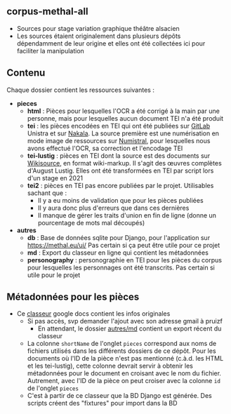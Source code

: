 corpus-methal-all
-----------------

- Sources pour stage variation graphique théâtre alsacien
- Les sources étaient originalement dans plusieurs dépôts dépendamment de leur origine et elles ont été collectées ici pour faciliter la manipulation

## Contenu

Chaque dossier contient les ressources suivantes :
- **pieces**
	- **html** : Pièces pour lesquelles l'OCR a été corrigé à la main par une personne, mais pour lesquelles aucun document TEI n'a été produit
	- **tei** : les pièces encodées en TEI qui ont été publiées sur [GitLab](https://git.unistra.fr/methal/methal-sources) Unistra et sur [Nakala](https://nakala.fr/collection/10.34847/nkl.feb4r8j9). La source première est une numérisation en mode image de ressources sur [Numistral](https://www.numistral.fr/services/engine/search/sru?operation=searchRetrieve&exactSearch=false&collapsing=true&version=1.2&query=(colnum%20adj%20%22BNUStr058%22)&suggest=10&keywords=), pour lesquelles nous avons effectué l'OCR, sa correction et l'encodage TEI
	- **tei-lustig** : pièces en TEI dont la source est des documents sur [Wikisource](https://als.wikipedia.org/wiki/Text:August_Lustig/A._Lustig_S%C3%A4mtliche_Werke:_Band_2), en format wiki-markup. Il s'agit des œuvres complètes d'August Lustig. Elles ont été transformées en TEI par script lors d'un stage en 2021
	- **tei2** : pièces en TEI pas encore publiées par le projet. Utilisables sachant que :
	  - Il y a eu moins de validation que pour les pièces publiées
	  - Il y aura donc plus d'erreurs que dans ces dernières
	  - Il manque de gérer les traits d'union en fin de ligne (donne un pourcentage de mots mal découpés)
- **autres**
	- **db** : Base de données sqlite pour Django, pour l'application sur https://methal.eu/ui/ Pas certain si ça peut être utile pour ce projet
	- **md** : Export du classeur en ligne qui contient les métadonnées
	- **personography** : personographie en TEI pour les pièces du corpus pour lesquelles les personnages ont été transcrits. Pas certain si utile pour le projet


## Métadonnées pour les pièces

- Ce [classeur](https://docs.google.com/spreadsheets/d/1_xUK1uP209UCjJ9agqr_Zik65u08A8rOAVo53PTtj8Y/edit#gid=731925022) google docs contient les infos originales
	- Si pas accès, svp demander l'ajout avec son adresse gmail à pruizf
		- En attendant, le dossier [autres/md](./autres/md) contient un export récent du classeur
	- La colonne `shortName` de l'onglet `pieces` correspond aux noms de fichiers utilisés dans les différents dossiers de ce dépôt. Pour les documents où l'ID de la pièce n'est pas mentionné (c.à.d. les HTML et les tei-lustig), cette colonne devrait servir à obtenir les métadonnées pour le document en croisant avec le nom du fichier. Autrement, avec l'ID de la pièce on peut croiser avec la colonne `id` de l'onglet `pieces`
	- C'est à partir de ce classeur que la BD Django est générée. Des scripts créent des "fixtures" pour import dans la BD

